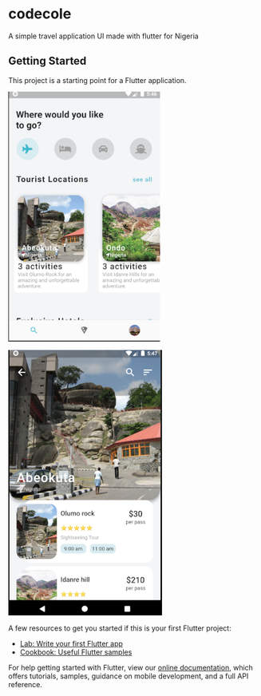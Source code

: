 # codecole

A simple travel application UI made with flutter for Nigeria


## Getting Started

This project is a starting point for a Flutter application.

![Image of Yaktocat](https://github.com/codecole/travellik/blob/master/assets/images/screenshot1.png)

![Image of Yaktocat](https://github.com/codecole/travellik/blob/master/assets/images/screenshot2.png)


A few resources to get you started if this is your first Flutter project:

- [Lab: Write your first Flutter app](https://flutter.dev/docs/get-started/codelab)
- [Cookbook: Useful Flutter samples](https://flutter.dev/docs/cookbook)

For help getting started with Flutter, view our
[online documentation](https://flutter.dev/docs), which offers tutorials,
samples, guidance on mobile development, and a full API reference.
